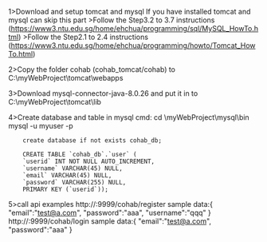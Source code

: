 1>Download and setup tomcat and mysql
  If you have installed tomcat and mysql can skip this part
	>Follow the Step3.2 to 3.7 instructions (https://www3.ntu.edu.sg/home/ehchua/programming/sql/MySQL_HowTo.html)
	>Follow the Step2.1 to 2.4 instructions (https://www3.ntu.edu.sg/home/ehchua/programming/howto/Tomcat_HowTo.html)

2>Copy the folder cohab (cohab_tomcat/cohab) to C:\myWebProject\tomcat\webapps

3>Download mysql-connector-java-8.0.26 and put it in to C:\myWebProject\tomcat\lib

4>Create database and table in mysql
	cmd:
		cd \myWebProject\mysql\bin
		mysql -u myuser -p

		create database if not exists cohab_db;
		
		CREATE TABLE `cohab_db`.`user` (
  		`userid` INT NOT NULL AUTO_INCREMENT,
  		`username` VARCHAR(45) NULL,
  		`email` VARCHAR(45) NULL,
  		`password` VARCHAR(255) NULL,
  		PRIMARY KEY (`userid`));
		
5>call api examples
	http://<ip address>:9999/cohab/register
	sample data:{
		"email":"test@a.com",
		"password":"aaa",
		"username":"qqq"
	}
	http://<ip address>:9999/cohab/login
	sample data:{
		"email":"test@a.com",
		"password":"aaa"
	}
